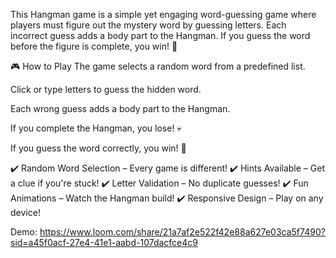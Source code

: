 This Hangman game is a simple yet engaging word-guessing game where players must figure out the mystery word by guessing letters. Each incorrect guess adds a body part to the Hangman. If you guess the word before the figure is complete, you win! 🎉

🎮 How to Play
The game selects a random word from a predefined list.

Click or type letters to guess the hidden word.

Each wrong guess adds a body part to the Hangman.

If you complete the Hangman, you lose! 💀

If you guess the word correctly, you win! 🎉

✔️ Random Word Selection – Every game is different!
✔️ Hints Available – Get a clue if you're stuck!
✔️ Letter Validation – No duplicate guesses!
✔️ Fun Animations – Watch the Hangman build!
✔️ Responsive Design – Play on any device!

Demo: https://www.loom.com/share/21a7af2e522f42e88a627e03ca5f7490?sid=a45f0acf-27e4-41e1-aabd-107dacfce4c9
